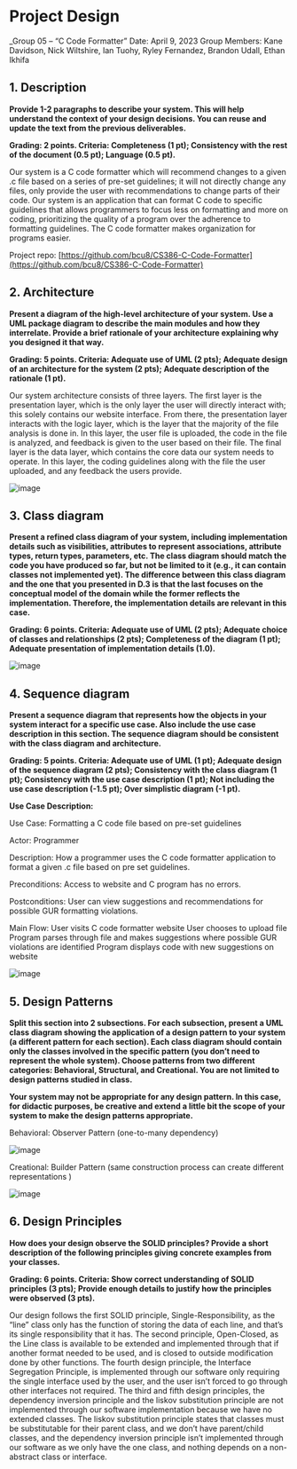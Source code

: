 # Project Design

_Group 05 – “C Code Formatter”
Date: April 9, 2023
Group Members: Kane Davidson, Nick Wiltshire, Ian Tuohy, Ryley Fernandez, Brandon Udall, Ethan Ikhifa 

## 1. Description

__Provide 1-2 paragraphs to describe your system. This will help understand the context of
your design decisions. You can reuse and update the text from the previous deliverables.__

__Grading: 2 points. Criteria: Completeness (1 pt); Consistency with the rest of the document (0.5 pt); Language (0.5 pt).__

Our system is a C code formatter which will recommend changes to a given .c file based on a series of pre-set guidelines; it will not directly change any files, only provide the user with recommendations to change parts of their code.
Our system is an application that can format C code to specific guidelines that allows programmers to focus less on formatting and more on coding, prioritizing the quality of a program over the adherence to formatting guidelines.
The C code formatter makes organization for programs easier. 

Project repo: [https://github.com/bcu8/CS386-C-Code-Formatter](https://github.com/bcu8/CS386-C-Code-Formatter)

## 2. Architecture

__Present a diagram of the high-level architecture of your system. Use a UML package diagram to describe the main modules and how they interrelate. Provide a brief rationale of your architecture explaining why you designed it that way.__

__Grading: 5 points. Criteria: Adequate use of UML (2 pts); Adequate design of an architecture for the system (2 pts); Adequate description of the rationale (1 pt).__

Our system architecture consists of three layers. The first layer is the presentation layer, which is the only layer the user will directly interact with; this solely contains our website interface. 
From there, the presentation layer interacts with the logic layer, which is the layer that the majority of the file analysis is done in. In this layer, the user file is uploaded, the code in the file is analyzed, and feedback is given to the user based on their file. 
The final layer is the data layer, which contains the core data our system needs to operate. In this layer, the coding guidelines along with the file the user uploaded, and any feedback the users provide. 

![image](https://user-images.githubusercontent.com/116871920/230804411-1e39cff7-a04e-4794-ad1a-6dff65337eca.png)

## 3. Class diagram

__Present a refined class diagram of your system, including implementation details such as visibilities, attributes to represent associations, attribute types, return types, parameters, etc. 
The class diagram should match the code you have produced so far, but not be limited to it (e.g., it can contain classes not implemented yet). The difference between this class diagram and the one that you presented in D.3 is that the last focuses on the conceptual model of the domain while the former reflects the implementation.
Therefore, the implementation details are relevant in this case.__

__Grading: 6 points. Criteria: Adequate use of UML (2 pts); Adequate choice of classes and relationships (2 pts); Completeness of the diagram (1 pt); Adequate presentation of implementation details (1.0).__



![image](https://user-images.githubusercontent.com/116871920/230804455-077153cf-572a-490e-ae83-98842d275f55.png)

## 4. Sequence diagram

__Present a sequence diagram that represents how the objects in your system interact for a specific use case. Also include the use case description in this section. The sequence diagram should be consistent with the class diagram and architecture.__

__Grading: 5 points. Criteria: Adequate use of UML (1 pt); Adequate design of the sequence diagram (2 pts); Consistency with the class diagram (1 pt); Consistency with the use case description (1 pt); Not including the use case description (-1.5 pt); Over simplistic diagram (-1 pt).__

__Use Case Description:__

Use Case: Formatting a C code file based on pre-set guidelines 

Actor: Programmer

Description: How a programmer uses the C code formatter application to format a given .c file based on pre set guidelines. 

Preconditions: Access to website and C program has no errors. 

Postconditions: User can view suggestions and recommendations for possible GUR formatting violations. 

Main Flow:
User visits C code formatter website
User chooses to upload file
Program parses through file and makes suggestions where possible GUR violations are identified
Program displays code with new suggestions on website 




![image](https://user-images.githubusercontent.com/116871920/230804486-fc6f144b-9297-43ef-90dd-d9a23bf05580.png)


## 5. Design Patterns

__Split this section into 2 subsections. For each subsection, present a UML class diagram showing the application of a design pattern to your system (a different pattern for each section). 
Each class diagram should contain only the classes involved in the specific pattern (you don’t need to represent the whole system). Choose patterns from two different categories: Behavioral, Structural, and Creational.
You are not limited to design patterns studied in class.__ 

__Your system may not be appropriate for any design pattern. In this case, for didactic purposes, be creative and extend a little bit the scope of your system to make the design patterns appropriate.__


Behavioral: Observer Pattern (one-to-many dependency)


![image](https://user-images.githubusercontent.com/116871920/230804539-65dae371-2998-4642-b3fd-fd04a212d156.png)




Creational: Builder Pattern (same construction process can create different representations )

![image](https://user-images.githubusercontent.com/116871920/230804567-c4e5b906-2a8d-4031-9d5e-562b5fedcbfd.png)

## 6. Design Principles

__How does your design observe the SOLID principles? Provide a short description of the following principles giving concrete examples from your classes.__

__Grading: 6 points. Criteria: Show correct understanding of SOLID principles (3 pts); Provide enough details to justify how the principles were observed (3 pts).__

Our design follows the first SOLID principle, Single-Responsibility, as the “line” class only has the function of storing the data of each line, and that’s its single responsibility that it has. 
The second principle, Open-Closed, as the Line class is available to be extended and implemented through that if another format needed to be used, and is closed to outside modification done by other functions.
The fourth design principle, the Interface Segregation Principle, is implemented through our software only requiring the single interface used by the user, and the user isn’t forced to go through other interfaces not required. 
The third and fifth design principles, the dependency inversion principle and the liskov substitution principle are not implemented through our software implementation because we have no extended classes.
The liskov substitution principle states that classes must be substitutable for their parent class, and we don’t have parent/child classes, and the dependency inversion principle isn’t implemented through our software as we only have the one class, and nothing depends on a non-abstract class or interface.

